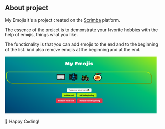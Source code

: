 ## About project

My Emojis it's a project created on the [Scrimba](https://scrimba.com/) platform.

The essence of the project is to demonstrate your favorite hobbies with the help of emojis, things what you like.

The functionality is that you can add emojis to the end and to the beginning of the list. And also remove emojis at the beginning and at the end.

![Project image](images/EmojisProject.PNG)

🚀
Happy Coding!
